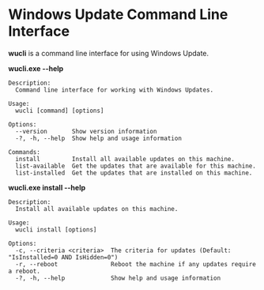 # Windows Update Command Line Interface
**wucli** is a command line interface for using Windows Update. 

**wucli.exe --help**
```
Description:
  Command line interface for working with Windows Updates.

Usage:
  wucli [command] [options]

Options:
  --version       Show version information
  -?, -h, --help  Show help and usage information

Commands:
  install         Install all available updates on this machine.
  list-available  Get the updates that are available for this machine.
  list-installed  Get the updates that are installed on this machine.
```

**wucli.exe install --help**
```
Description:
  Install all available updates on this machine.

Usage:
  wucli install [options]

Options:
  -c, --criteria <criteria>  The criteria for updates (Default: "IsInstalled=0 AND IsHidden=0")
  -r, --reboot               Reboot the machine if any updates require a reboot.
  -?, -h, --help             Show help and usage information
  ```